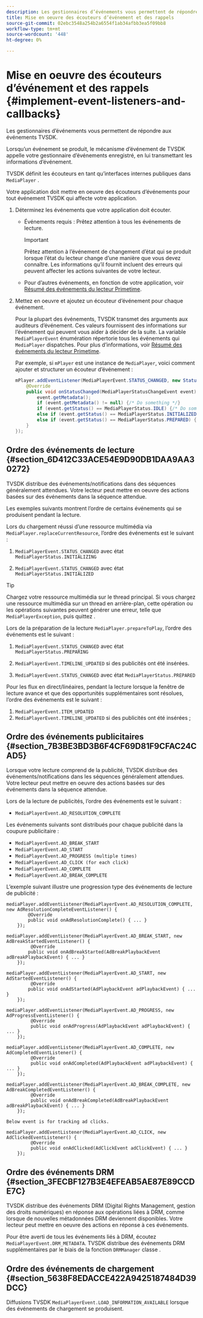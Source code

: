```yaml
---
description: Les gestionnaires d’événements vous permettent de répondre aux événements TVSDK.
title: Mise en oeuvre des écouteurs d’événement et des rappels
source-git-commit: 02ebc3548a254b2a6554f1ab34afbb3ea5f09bb8
workflow-type: tm+mt
source-wordcount: '448'
ht-degree: 0%

---
```


# Mise en oeuvre des écouteurs d’événement et des rappels  {#implement-event-listeners-and-callbacks}

Les gestionnaires d’événements vous permettent de répondre aux événements TVSDK.

Lorsqu’un événement se produit, le mécanisme d’événement de TVSDK appelle votre gestionnaire d’événements enregistré, en lui transmettant les informations d’événement.

TVSDK définit les écouteurs en tant qu’interfaces internes publiques dans `MediaPlayer` .

Votre application doit mettre en oeuvre des écouteurs d’événements pour tout événement TVSDK qui affecte votre application.

1. Déterminez les événements que votre application doit écouter.

   * Événements requis : Prêtez attention à tous les événements de lecture.

     >[!IMPORTANT]
     >
     >Prêtez attention à l’événement de changement d’état qui se produit lorsque l’état du lecteur change d’une manière que vous devez connaître. Les informations qu’il fournit incluent des erreurs qui peuvent affecter les actions suivantes de votre lecteur.

   * Pour d’autres événements, en fonction de votre application, voir  [Résumé des événements du lecteur Primetime](../../android-3x-events-notifications/events-summary/android-3x-events-summary.md).

1. Mettez en oeuvre et ajoutez un écouteur d’événement pour chaque événement.

   Pour la plupart des événements, TVSDK transmet des arguments aux auditeurs d’événement. Ces valeurs fournissent des informations sur l’événement qui peuvent vous aider à décider de la suite. La variable `MediaPlayerEvent` énumération répertorie tous les événements qui `MediaPlayer` dispatches. Pour plus d’informations, voir  [Résumé des événements du lecteur Primetime](../../android-3x-events-notifications/events-summary/android-3x-events-summary.md).

   Par exemple, si `mPlayer` est une instance de `MediaPlayer`, voici comment ajouter et structurer un écouteur d’événement :

   ```java
   mPlayer.addEventListener(MediaPlayerEvent.STATUS_CHANGED, new StatusChangeEventListener() { 
       @Override 
       public void onStatusChanged(MediaPlayerStatusChangeEvent event) { 
           event.getMetadata(); 
           if (event.getMetadata() != null) {/* Do something */} 
           if (event.getStatus() == MediaPlayerStatus.IDLE) {/* Do something */} 
           else if (event.getStatus() == MediaPlayerStatus.INITIALIZED) {/* Do something */} 
           else if (event.getStatus() == MediaPlayerStatus.PREPARED) {/* Do something */} 
       } 
   }); 
   ```

## Ordre des événements de lecture {#section_6D412C33ACE54E9D90DB1DAA9AA30272}

TVSDK distribue des événements/notifications dans des séquences généralement attendues. Votre lecteur peut mettre en oeuvre des actions basées sur des événements dans la séquence attendue.

Les exemples suivants montrent l’ordre de certains événements qui se produisent pendant la lecture.

Lors du chargement réussi d’une ressource multimédia via `MediaPlayer.replaceCurrentResource`, l’ordre des événements est le suivant :

1. `MediaPlayerEvent.STATUS_CHANGED` avec état `MediaPlayerStatus.INITIALIZING`

1. `MediaPlayerEvent.STATUS_CHANGED` avec état `MediaPlayerStatus.INITIALIZED`

>[!TIP]
>
>Chargez votre ressource multimédia sur le thread principal. Si vous chargez une ressource multimédia sur un thread en arrière-plan, cette opération ou les opérations suivantes peuvent générer une erreur, telle que `MediaPlayerException`, puis quittez .

Lors de la préparation de la lecture `MediaPlayer.prepareToPlay`, l’ordre des événements est le suivant :

1. `MediaPlayerEvent.STATUS_CHANGED` avec état `MediaPlayerStatus.PREPARING`

1. `MediaPlayerEvent.TIMELINE_UPDATED` si des publicités ont été insérées.
1. `MediaPlayerEvent.STATUS_CHANGED` avec état `MediaPlayerStatus.PREPARED`

Pour les flux en direct/linéaires, pendant la lecture lorsque la fenêtre de lecture avance et que des opportunités supplémentaires sont résolues, l’ordre des événements est le suivant :

1. `MediaPlayerEvent.ITEM_UPDATED`
1. `MediaPlayerEvent.TIMELINE_UPDATED` si des publicités ont été insérées ;

## Ordre des événements publicitaires {#section_7B3BE3BD3B6F4CF69D81F9CFAC24CAD5}

Lorsque votre lecture comprend de la publicité, TVSDK distribue des événements/notifications dans les séquences généralement attendues. Votre lecteur peut mettre en oeuvre des actions basées sur des événements dans la séquence attendue.

Lors de la lecture de publicités, l’ordre des événements est le suivant :

* `MediaPlayerEvent.AD_RESOLUTION_COMPLETE`

Les événements suivants sont distribués pour chaque publicité dans la coupure publicitaire :

* `MediaPlayerEvent.AD_BREAK_START`
* `MediaPlayerEvent.AD_START`
* `MediaPlayerEvent.AD_PROGRESS (multiple times)`
* `MediaPlayerEvent.AD_CLICK (for each click)`
* `MediaPlayerEvent.AD_COMPLETE`
* `MediaPlayerEvent.AD_BREAK_COMPLETE`

L’exemple suivant illustre une progression type des événements de lecture de publicité :

```
mediaPlayer.addEventListener(MediaPlayerEvent.AD_RESOLUTION_COMPLETE, new AdResolutionCompleteEventListener() { 
        @Override 
        public void onAdResolutionComplete() { ... } 
    }); 
 
mediaPlayer.addEventListener(MediaPlayerEvent.AD_BREAK_START, new AdBreakStartedEventListener() { 
         @Override 
        public void onAdBreakStarted(AdBreakPlaybackEvent adBreakPlaybackEvent) { ... } 
    }); 
 
mediaPlayer.addEventListener(MediaPlayerEvent.AD_START, new AdStartedEventListener() { 
         @Override 
        public void onAdStarted(AdPlaybackEvent adPlaybackEvent) { ... } 
    }); 
 
mediaPlayer.addEventListener(MediaPlayerEvent.AD_PROGRESS, new AdProgressEventListener() { 
         @Override 
         public void onAdProgress(AdPlaybackEvent adPlaybackEvent) { ... } 
    }); 
 
mediaPlayer.addEventListener(MediaPlayerEvent.AD_COMPLETE, new AdCompletedEventListener() { 
         @Override 
         public void onAdCompleted(AdPlaybackEvent adPlaybackEvent) { ... } 
    }); 
 
mediaPlayer.addEventListener(MediaPlayerEvent.AD_BREAK_COMPLETE, new AdBreakCompletedEventListener() { 
         @Override 
         public void onAdBreakCompleted(AdBreakPlaybackEvent adBreakPlaybackEvent) { ... } 
    }); 
 
Below event is for tracking ad clicks. 
 
mediaPlayer.addEventListener(MediaPlayerEvent.AD_CLICK, new AdClickedEventListener() { 
         @Override 
         public void onAdClicked(AdClickEvent adClickEvent) { ... } 
    });
```

## Ordre des événements DRM {#section_3FECBF127B3E4EFEAB5AE87E89CCDE7C}

TVSDK distribue des événements DRM (Digital Rights Management, gestion des droits numériques) en réponse aux opérations liées à DRM, comme lorsque de nouvelles métadonnées DRM deviennent disponibles. Votre lecteur peut mettre en oeuvre des actions en réponse à ces événements.

Pour être averti de tous les événements liés à DRM, écoutez `MediaPlayerEvent.DRM_METADATA`. TVSDK distribue des événements DRM supplémentaires par le biais de la fonction `DRMManager` classe .

## Ordre des événements de chargement {#section_5638F8EDACCE422A9425187484D39DCC}

Diffusions TVSDK `MediaPlayerEvent.LOAD_INFORMATION_AVAILABLE` lorsque des événements de chargement se produisent.
